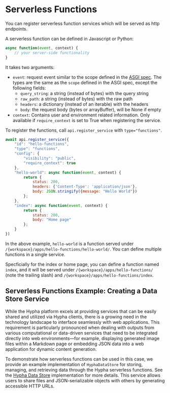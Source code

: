 # Serverless Functions

You can register serverless function services which will be served as http endpoints.

A serverless function can be defined in Javascript or Python:

```javascript
async function(event, context) {
    // your server-side functionality
}
```

It takes two arguments:
 * `event`: request event similar to the scope defined in the [ASGI spec](https://github.com/django/asgiref/blob/main/specs/www.rst#http-connection-scope). The types are the same as the `scope` defined in the ASGI spec, except the following fields:
    - `query_string`: a string (instead of bytes) with the query string
    - `raw_path`: a string (instead of bytes) with the raw path
    - `headers`: a dictionary (instead of an iterable) with the headers
    - `body`: the request body (bytes or arrayBuffer), will be None if empty 
 * `context`: Contains user and environment related information. Only available if `require_context` is set to True when registering the service.


To register the functions, call `api.register_service` with `type="functions"`.

```javascript
await api.register_service({
    "id": "hello-functions",
    "type": "functions",
    "config": {
        "visibility": "public",
        "require_context": true
    },
    "hello-world": async function(event, context) {
        return {
            status: 200,
            headers: {'Content-Type': 'application/json'},
            body: JSON.stringify({message: "Hello World"})
        };
    },
    "index": async function(event, context) {
        return {
            status: 200,
            body: "Home page"
        };
    }
})
```

In the above example, `hello-world` is a function served under `/{workspace}/apps/hello-functions/hello-world/`.
You can define multiple functions in a single service. 

Specficially for the index or home page, you can define a function named `index`, and it will be served under `/{workspace}/apps/hello-functions/` (note the trailing slash) and `/{workspace}/apps/hello-functions/index`.

## Serverless Functions Example: Creating a Data Store Service

While the Hypha platform excels at providing services that can be easily shared and utilized via Hypha clients, there is a growing need in the technology landscape to interface seamlessly with web applications. This requirement is particularly pronounced when dealing with outputs from various computational or data-driven services that need to be integrated directly into web environments—for example, displaying generated image files within a Markdown page or embedding JSON data into a web application for dynamic content generation.

To demonstrate how serverless functions can be used in this case, we provide an example implementation of `HyphaDataStore` for storing, managing, and retrieving data through the Hypha serverless functions. See the [Hypha Data Store](./hypha_data_store.py) implementation for more details. This service allows users to share files and JSON-serializable objects with others by generating accessible HTTP URLs.
